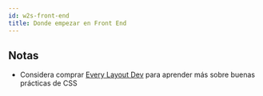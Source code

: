 ```yaml
---
id: w2s-front-end
title: Donde empezar en Front End
---
```


## Notas

- Considera comprar [Every Layout Dev](https://every-layout.dev/) para aprender más sobre buenas prácticas de CSS

